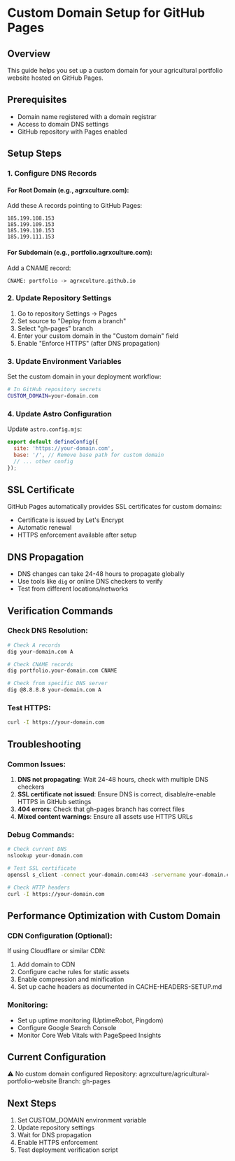 # Custom Domain Setup for GitHub Pages

## Overview
This guide helps you set up a custom domain for your agricultural portfolio website hosted on GitHub Pages.

## Prerequisites
- Domain name registered with a domain registrar
- Access to domain DNS settings
- GitHub repository with Pages enabled

## Setup Steps

### 1. Configure DNS Records

#### For Root Domain (e.g., agrxculture.com):
Add these A records pointing to GitHub Pages:
```
185.199.108.153
185.199.109.153
185.199.110.153
185.199.111.153
```

#### For Subdomain (e.g., portfolio.agrxculture.com):
Add a CNAME record:
```
CNAME: portfolio -> agrxculture.github.io
```

### 2. Update Repository Settings
1. Go to repository Settings → Pages
2. Set source to "Deploy from a branch"
3. Select "gh-pages" branch
4. Enter your custom domain in the "Custom domain" field
5. Enable "Enforce HTTPS" (after DNS propagation)

### 3. Update Environment Variables
Set the custom domain in your deployment workflow:
```bash
# In GitHub repository secrets
CUSTOM_DOMAIN=your-domain.com
```

### 4. Update Astro Configuration
Update `astro.config.mjs`:
```javascript
export default defineConfig({
  site: 'https://your-domain.com',
  base: '/', // Remove base path for custom domain
  // ... other config
});
```

## SSL Certificate
GitHub Pages automatically provides SSL certificates for custom domains:
- Certificate is issued by Let's Encrypt
- Automatic renewal
- HTTPS enforcement available after setup

## DNS Propagation
- DNS changes can take 24-48 hours to propagate globally
- Use tools like `dig` or online DNS checkers to verify
- Test from different locations/networks

## Verification Commands

### Check DNS Resolution:
```bash
# Check A records
dig your-domain.com A

# Check CNAME records  
dig portfolio.your-domain.com CNAME

# Check from specific DNS server
dig @8.8.8.8 your-domain.com A
```

### Test HTTPS:
```bash
curl -I https://your-domain.com
```

## Troubleshooting

### Common Issues:
1. **DNS not propagating**: Wait 24-48 hours, check with multiple DNS checkers
2. **SSL certificate not issued**: Ensure DNS is correct, disable/re-enable HTTPS in GitHub settings
3. **404 errors**: Check that gh-pages branch has correct files
4. **Mixed content warnings**: Ensure all assets use HTTPS URLs

### Debug Commands:
```bash
# Check current DNS
nslookup your-domain.com

# Test SSL certificate
openssl s_client -connect your-domain.com:443 -servername your-domain.com

# Check HTTP headers
curl -I https://your-domain.com
```

## Performance Optimization with Custom Domain

### CDN Configuration (Optional):
If using Cloudflare or similar CDN:
1. Add domain to CDN
2. Configure cache rules for static assets
3. Enable compression and minification
4. Set up cache headers as documented in CACHE-HEADERS-SETUP.md

### Monitoring:
- Set up uptime monitoring (UptimeRobot, Pingdom)
- Configure Google Search Console
- Monitor Core Web Vitals with PageSpeed Insights

## Current Configuration
⚠️  No custom domain configured
Repository: agrxculture/agricultural-portfolio-website
Branch: gh-pages

## Next Steps
1. Set CUSTOM_DOMAIN environment variable
2. Update repository settings
3. Wait for DNS propagation
4. Enable HTTPS enforcement
5. Test deployment verification script

